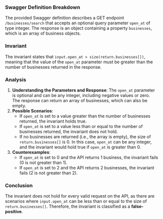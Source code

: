 ### Swagger Definition Breakdown
The provided Swagger definition describes a GET endpoint `/businesses/search` that accepts an optional query parameter `open_at` of type integer. The response is an object containing a property `businesses`, which is an array of business objects. 

### Invariant
The invariant states that `input.open_at > size(return.businesses[])`, meaning that the value of the `open_at` parameter must be greater than the number of businesses returned in the response.

### Analysis
1. **Understanding the Parameters and Response**: The `open_at` parameter is optional and can be any integer, including negative values or zero. The response can return an array of businesses, which can also be empty.
2. **Possible Scenarios**: 
   - If `open_at` is set to a value greater than the number of businesses returned, the invariant holds true. 
   - If `open_at` is set to a value less than or equal to the number of businesses returned, the invariant does not hold. 
   - If no businesses are returned (i.e., the array is empty), the size of `return.businesses[]` is 0. In this case, `open_at` can be any integer, and the invariant would hold true if `open_at` is greater than 0.
3. **Counterexamples**: 
   - If `open_at` is set to 0 and the API returns 1 business, the invariant fails (0 is not greater than 1).
   - If `open_at` is set to 2 and the API returns 2 businesses, the invariant fails (2 is not greater than 2).

### Conclusion
The invariant does not hold for every valid request on the API, as there are scenarios where `input.open_at` can be less than or equal to the size of `return.businesses[]`. Therefore, the invariant is classified as a **false-positive**.
